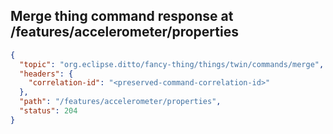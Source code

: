 ## Merge thing command response at /features/accelerometer/properties

```json
{
  "topic": "org.eclipse.ditto/fancy-thing/things/twin/commands/merge",
  "headers": {
    "correlation-id": "<preserved-command-correlation-id>"
  },
  "path": "/features/accelerometer/properties",
  "status": 204
}
```
